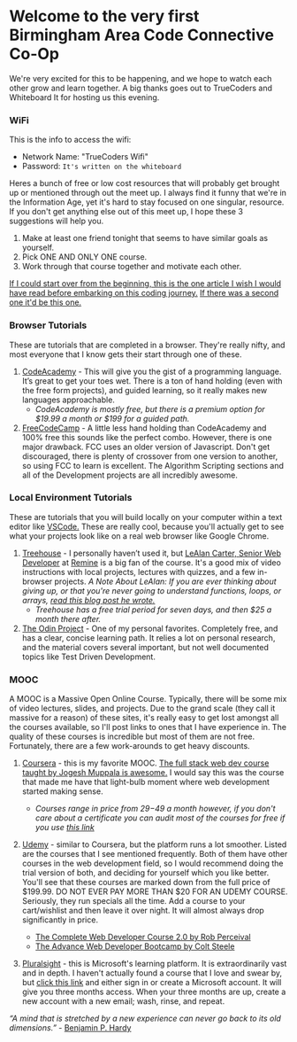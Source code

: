 # Welcome to the very first Birmingham Area Code Connective Co-Op
 We're very excited for this to be happening, and we hope to watch each other grow and learn together. A big thanks goes out to TrueCoders and Whiteboard It for hosting us this evening.

### WiFi
This is the info to access the wifi:
* Network Name: "TrueCoders Wifi"
* Password: `It's written on the whiteboard`

Heres a bunch of free or low cost resources that will probably get brought up or mentioned through out the meet up. I always find it funny that we're in the Information Age, yet it's hard to stay focused on one singular, resource. If you don't get anything else out of this meet up, I hope these 3 suggestions will help you.

1. Make at least one friend tonight that seems to have similar goals as yourself.
2. Pick ONE AND ONLY ONE course.
3. Work through that course together and motivate each other.

[If I could start over from the beginning, this is the one article I wish I would have read before embarking on this coding journey.](https://medium.freecodecamp.org/read-search-dont-be-afraid-to-ask-743a23c411b4)
[If there was a second one it'd be this one.](https://developer.mozilla.org/en-US/docs/Learn/JavaScript/Howto)
### Browser Tutorials
These are tutorials that are completed in a browser. They're really nifty, and most everyone that I know gets their start through one of these.

1. [CodeAcademy](https://www.codecademy.com/) - This will give you the gist of a programming language. It’s great to get your toes wet. There is a ton of hand holding (even with the free form projects), and guided learning, so it really makes new languages approachable.
    * *CodeAcademy is mostly free, but there is a premium option for $19.99 a month or $199 for a guided path.*
2. [FreeCodeCamp](https://www.freecodecamp.org/) - A little less hand holding than CodeAcademy and 100% free this sounds like the perfect combo. However, there is one major drawback. FCC uses an older version of Javascript. Don't get discouraged, there is plenty of crossover from one version to another, so using FCC to learn is excellent. The Algorithm Scripting sections and all of the Development projects are all incredibly awesome.

### Local Environment Tutorials
These are tutorials that you will build locally on your computer within a text editor like [VSCode.](https://code.visualstudio.com/) These are really cool, because you'll actually get to see what your projects look like on a real web browser like Google Chrome.

1. [Treehouse](https://teamtreehouse.com/create) - I personally haven’t used it, but [LeAlan Carter, Senior Web Developer](https://www.linkedin.com/in/lealan-carter-4b405aa8/) at [Remine](http://remine.com/) is a big fan of the course. It's a good mix of video instructions with local projects, lectures with quizzes, and a few in-browser projects. *A Note About LeAlan: If you are ever thinking about giving up, or that you're never going to understand functions, loops, or arrays, [read this blog post he wrote.](http://beardedsquid.blogspot.com/2017/05/how-squids-grow-beards.html)*
    * *Treehouse has a free trial period for seven days, and then $25 a month there after.*
2. [The Odin Project](https://www.theodinproject.com/home) - One of my personal favorites. Completely free, and has a clear, concise learning path. It relies a lot on personal research, and the material covers several important, but not well documented  topics like Test Driven Development.

### MOOC
A MOOC is a Massive Open Online Course. Typically, there will be some mix of video lectures, slides, and projects. Due to the grand scale (they call it massive for a reason) of these sites, it's really easy to get lost amongst all the courses available, so I'll post links to ones that I have experience in. The quality of these courses is incredible but most of them are not free. Fortunately, there are a few work-arounds to get heavy discounts.

1. [Coursera](https://www.coursera.org/) - this is my favorite MOOC. [The full stack web dev course taught by Jogesh Muppala is awesome.](https://www.coursera.org/specializations/full-stack-mobile-app-development) I would  say this was the course that made me have that light-bulb moment where web development started making sense.
    * *Courses range in price from $29-$49 a month however, if you don't care about a certificate you can audit most of the courses for free if you use [this link](https://clearlydecoded.com/you-can-still-take-coursera-courses-for-free)*

2. [Udemy](https://www.udemy.com/) - similar to Coursera, but the platform runs a lot smoother. Listed are the courses that I see mentioned frequently. Both of them have other courses in the web development field, so I would recommend doing the trial version of both, and deciding for yourself which you like better. You'll see that these courses are marked down from the full price of $199.99. DO NOT EVER PAY MORE THAN $20 FOR AN UDEMY COURSE. Seriously, they run specials all the time. Add a course to your cart/wishlist and then leave it over night. It will almost always drop significantly in price.

    * [The Complete Web Developer Course 2.0 by Rob Perceival](https://www.udemy.com/the-complete-web-developer-course-2/?siteID=3PhbAxfdARQ-HW_QHqiEYECToLEKGE09Jg&LSNPUBID=3PhbAxfdARQ)
    * [The Advance Web Developer Bootcamp by Colt Steele](https://www.udemy.com/the-advanced-web-developer-bootcamp/)

3. [Pluralsight](https://www.pluralsight.com/) - this is Microsoft's learning platform. It is extraordinarily vast and in depth. I haven't actually found a course that I love and swear by, but 
[click this link](https://login.microsoftonline.com/common/oauth2/authorize?client_id=499b84ac-1321-427f-aa17-267ca6975798&site_id=501446&response_mode=form_post&response_type=code+id_token&redirect_uri=https%3A%2F%2Fapp.vssps.visualstudio.com%2F_signedin&nonce=32cad59f-e5d8-48e3-92fc-45a0f0e05426&state=realm%3Dapp.vssps.visualstudio.com%26allow_passthrough%3DTrue%26reply_to%3Dhttps%253A%252F%252Fmy.visualstudio.com%253A443%252F%253Fauth_redirect%253Dtrue%26nonce%3D32cad59f-e5d8-48e3-92fc-45a0f0e05426&resource=https%3A%2F%2Fmanagement.core.windows.net%2F&cid=32cad59f-e5d8-48e3-92fc-45a0f0e05426&wsucxt=1&prompt=select_account) and either sign in or create a Microsoft account. It will give you three months access. When your three months are up, create a new account with a new email; wash, rinse, and repeat.

*“A mind that is stretched by a new experience can never go back to its old dimensions.”* - [Benjamin P. Hardy](https://journal.thriveglobal.com/@benjaminhardy)
